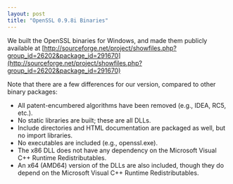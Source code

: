 ```yaml
---
layout: post
title: "OpenSSL 0.9.8i Binaries"
---
```

We built the OpenSSL binaries for Windows, and made them publicly available at [http://sourceforge.net/project/showfiles.php?group_id=26202&package_id=291670](http://sourceforge.net/project/showfiles.php?group_id=26202&package_id=291670)

Note that there are a few differences for our version, compared to other binary packages:
- All patent-encumbered algorithms have been removed (e.g., IDEA, RC5, etc.).
- No static libraries are built; these are all DLLs.
- Include directories and HTML documentation are packaged as well, but no import libraries.
- No executables are included (e.g., openssl.exe).
- The x86 DLL does not have any dependency on the Microsoft Visual C++ Runtime Redistributables.
- An x64 (AMD64) version of the DLLs are also included, though they do depend on the Microsoft Visual C++ Runtime Redistributables.

